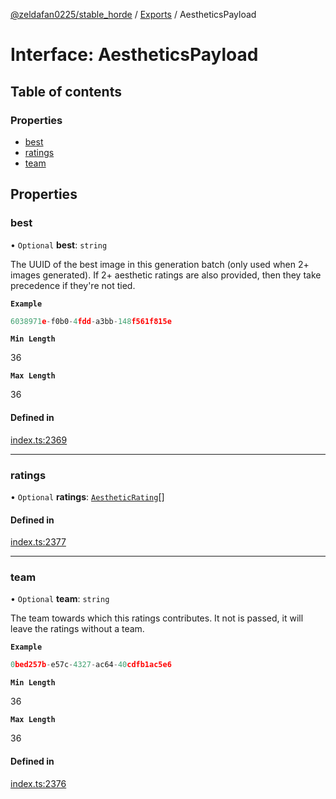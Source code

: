 [@zeldafan0225/stable_horde](../README.md) / [Exports](../modules.md) / AestheticsPayload

# Interface: AestheticsPayload

## Table of contents

### Properties

- [best](AestheticsPayload.md#best)
- [ratings](AestheticsPayload.md#ratings)
- [team](AestheticsPayload.md#team)

## Properties

### best

• `Optional` **best**: `string`

The UUID of the best image in this generation batch (only used when 2+ images generated). If 2+ aesthetic ratings are also provided, then they take precedence if they're not tied.

**`Example`**

```ts
6038971e-f0b0-4fdd-a3bb-148f561f815e
```

**`Min Length`**

36

**`Max Length`**

36

#### Defined in

[index.ts:2369](https://github.com/ZeldaFan0225/stable_horde/blob/e31e830/index.ts#L2369)

___

### ratings

• `Optional` **ratings**: [`AestheticRating`](AestheticRating.md)[]

#### Defined in

[index.ts:2377](https://github.com/ZeldaFan0225/stable_horde/blob/e31e830/index.ts#L2377)

___

### team

• `Optional` **team**: `string`

The team towards which this ratings contributes. It not is passed, it will leave the ratings without a team.

**`Example`**

```ts
0bed257b-e57c-4327-ac64-40cdfb1ac5e6
```

**`Min Length`**

36

**`Max Length`**

36

#### Defined in

[index.ts:2376](https://github.com/ZeldaFan0225/stable_horde/blob/e31e830/index.ts#L2376)

